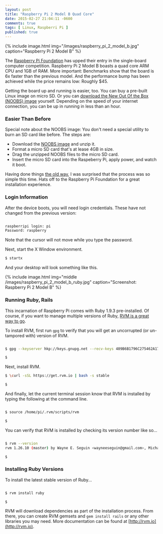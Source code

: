 ```yaml
---
layout: post
title: "Raspberry Pi 2 Model B Quad Core"
date: 2015-02-27 21:04:11 -0600
comments: true
tags: [ Linux, Raspberri Pi ]
published: true
---
```


{% include image.html img="/images/raspberry_pi_2_model_b.jpg" caption="Raspberry Pi 2 Model B" %}

The [Raspberry Pi Foundation](http://www.raspberrypi.org/) has upped their entry in the single-board computer competition. Raspberry Pi 2 Model B boasts a quad core ARM CPU and 1GB of RAM. More important: Benchmarks show that the board is 6x faster than the previous model. And the performance bump has been achieved while the price remains low: Roughly $45.

Getting the board up and running is easier, too. You can buy a pre-built Linux image on micro SD. Or you can [download the New Out Of the Box (NOOBS) image](http://www.raspberrypi.org/downloads/) yourself. Depending on the speed of your internet connection, you can be up in running in less than an hour.

<!--more-->

### Easier Than Before
Special note about the NOOBS image: You don't need a special utility to burn an SD card like before. The steps are:

* Download the [NOOBS image](http://www.raspberrypi.org/downloads/) and unzip it.
* Format a micro SD card that's at lease 4GB in size.
* Drag the unzipped NOOBS files to the micro SD card.
* Insert the micro SD card into the Raspeberry Pi, apply power, and watch it boot.

Having done things [the old way](/blog/2012/12/03/ruby-on-raspberry-pi/), I was surprised that the process was so simple this time. Hats off to the Raspberry Pi Foundation for a great installation experience.

### Login Information
After the device boots, you will need login credentials. These have not changed from the previous version: 

``` bash

raspberripi login: pi
Password: raspberry

```

Note that the cursor will not move while you type the password.

Next, start the X Window environment.

``` bash
$ startx

```
And your desktop will look something like this.

{% include image.html img="middle /images/raspberry_pi_2_model_b_ruby.jpg" caption="Screenshot: Raspberry Pi 2 Model B" %}


### Running Ruby, Rails
This incarnation of Raspberry Pi comes with Ruby 1.9.3 pre-installed. Of course, if you want to manage multiple versions of Ruby, [RVM is a great way to go](/blog/2013/05/16/upgrading-ruby-with-rvm/).

To install RVM, first run `gpg` to verify that you will get an uncorrupted (or un-tampored with) version of RVM.

``` bash

$ gpg --keyserver hkp://keys.gnupg.net --recv-keys 409B6B1796C275462A1703113804BB82D39DC0E3

$ 

```

Next, install RVM.

``` bash
$ \curl -sSL https://get.rvm.io | bash -s stable

$ 

```

And finally, let the current terminal session know that RVM is installed
by typing the following at the command line.

``` bash

$ source /home/pi/.rvm/scripts/rvm

$ 

```

You can verify that RVM is installed by checking its version number like so...

``` bash

$ rvm --version
rvm 1.26.10 (master) by Wayne E. Seguin <wayneeseguin@gmail.com>, Michal Papis <mpapis@gmail.com> [https://rvm.io/]

$ 

```

### Installing Ruby Versions
To install the latest stable version of Ruby...

``` bash

$ rvm install ruby

$ 

```

RVM will download dependencies as part of the installation process. From there, you can create RVM gemsets and `gem install rails` or any other libraries you may need. More documentation can be found at [http://rvm.io](http://rvm.io).

